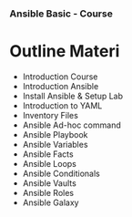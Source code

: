 ### Ansible Basic - Course
# Outline Materi
- Introduction Course
- Introduction Ansible​
- Install Ansible & Setup Lab​
- Introduction to YAML​
- Inventory Files​
- Ansible Ad-hoc command​
- Ansible Playbook​
- Ansible Variables​
- Ansible Facts​
- Ansible Loops​
- Ansible Conditionals​
- Ansible Vaults​
- Ansible Roles​
- Ansible Galaxy​